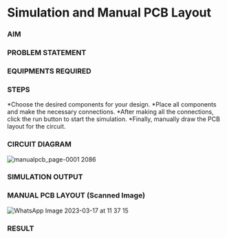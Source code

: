 # Simulation and Manual PCB Layout

### AIM

### PROBLEM STATEMENT

### EQUIPMENTS REQUIRED

### STEPS
 *Choose the desired components for your design.
 *Place all components and make the necessary connections.
 *After making all the connections, click the run button to start the simulation.
 *Finally, manually draw the PCB layout for the circuit.

### CIRCUIT DIAGRAM
![manualpcb_page-0001 2086](https://user-images.githubusercontent.com/69795479/225825968-6b28bba6-01b9-42c9-b9a7-9b7d785dfe10.jpg)


### SIMULATION OUTPUT

### MANUAL PCB LAYOUT (Scanned Image)
![WhatsApp Image 2023-03-17 at 11 37 15](https://user-images.githubusercontent.com/69795479/225826147-7ce0a03c-99f4-4ee8-885d-a3cf6983090d.jpg)


### RESULT
